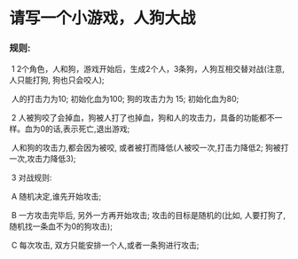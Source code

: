 # 请写一个小游戏，人狗大战
### 规则:

​    1   2个角色，人和狗，游戏开始后，生成2个人，3条狗，人狗互相交替对战(注意,人只能打狗,  狗也只会咬人); 

​        人的打击力为10;  初始化血为100;    狗的攻击力为 15; 初始化血为80;

​    2  人被狗咬了会掉血，狗被人打了也掉血，狗和人的攻击力，具备的功能都不一样。血为0的话,表示死亡,退出游戏;

​        人和狗的攻击力,都会因为被咬, 或者被打而降低(人被咬一次,打击力降低2;  狗被打一次,攻击力降低3);

​    3   对战规则: 

​     A  随机决定,谁先开始攻击; 

​     B  一方攻击完毕后, 另外一方再开始攻击;  攻击的目标是随机的(比如, 人要打狗了, 随机找一条血不为0的狗攻击);

​     C  每次攻击, 双方只能安排一个人,或者一条狗进行攻击;